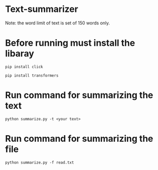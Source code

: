 # Text-summarizer

Note: the word limit of text is set of 150 words only.

# Before running must install the libaray

```
pip install click
```

```
pip install transformers
```

# Run command for summarizing the text

```
python summarize.py -t <your text>

```

# Run command for summarizing the file

```
python summarize.py -f read.txt
```
